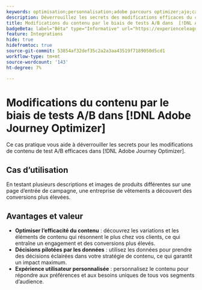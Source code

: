 ```yaml
---
keywords: optimisation;personnalisation;adobe parcours optimizer;ajo;cas d’utilisation;scénarios;changement de contenu/test
description: Déverrouillez les secrets des modifications efficaces du contenu des tests A/B dans Adobe Journey Optimizer.
title: Modifications du contenu par le biais de tests A/B dans  [!DNL Adobe Journey Optimizer]
badgeBeta: label="Bêta" type="Informative" url="https://experienceleague.adobe.com/docs/target/using/introduction/intro.html#beta newtab=true?lang=fr" tooltip="Quelles sont les fonctionnalités bêta dans  [!DNL Adobe Target] ?"
feature: Integrations
hide: true
hidefromtoc: true
source-git-commit: 53854af32def35c2a2a3aa43519f7189050d5cd1
workflow-type: tm+mt
source-wordcount: '143'
ht-degree: 7%

---
```


# Modifications du contenu par le biais de tests A/B dans [!DNL Adobe Journey Optimizer]

Ce cas pratique vous aide à déverrouiller les secrets pour les modifications de contenu de test A/B efficaces dans [!DNL Adobe Journey Optimizer].

## Cas d’utilisation

En testant plusieurs descriptions et images de produits différentes sur une page d’entrée de campagne, une entreprise de vêtements a découvert des conversions plus élevées.

## Avantages et valeur

* **Optimiser l’efficacité du contenu** : découvrez les variations et les éléments de contenu qui résonnent le plus chez vos clients, ce qui entraîne un engagement et des conversions plus élevés.
* **Décisions pilotées par les données** : utilisez les données pour prendre des décisions éclairées dans votre stratégie de contenu, ce qui garantit un impact maximum.
* **Expérience utilisateur personnalisée** : personnalisez le contenu pour répondre aux préférences et aux besoins uniques de tous vos segments d’audience.